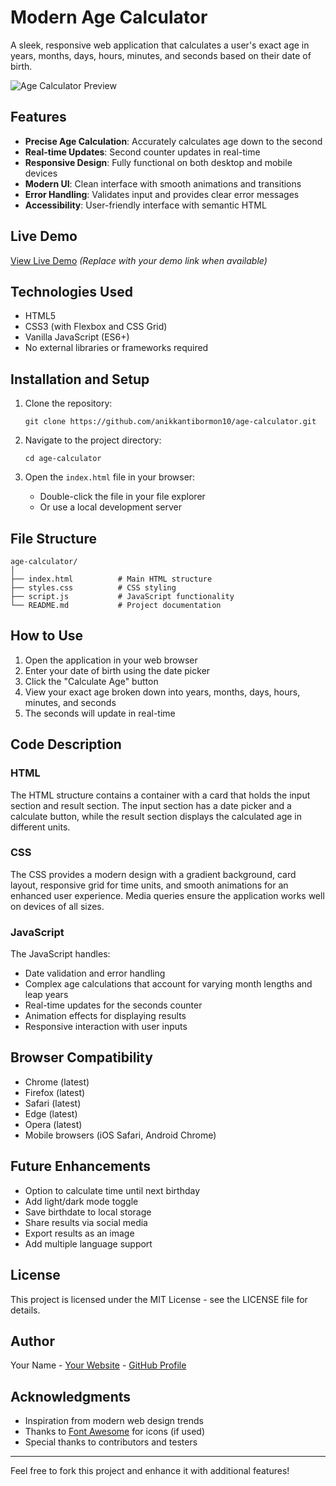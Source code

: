# Modern Age Calculator

A sleek, responsive web application that calculates a user's exact age in years, months, days, hours, minutes, and seconds based on their date of birth.

![Age Calculator Preview](https://anikkantibormon10.github.io/Age-calculator/)

## Features

- **Precise Age Calculation**: Accurately calculates age down to the second
- **Real-time Updates**: Second counter updates in real-time
- **Responsive Design**: Fully functional on both desktop and mobile devices
- **Modern UI**: Clean interface with smooth animations and transitions
- **Error Handling**: Validates input and provides clear error messages
- **Accessibility**: User-friendly interface with semantic HTML

## Live Demo

[View Live Demo](https://anikkantibormon10.github.io/Age-calculator/) *(Replace with your demo link when available)*

## Technologies Used

- HTML5
- CSS3 (with Flexbox and CSS Grid)
- Vanilla JavaScript (ES6+)
- No external libraries or frameworks required

## Installation and Setup

1. Clone the repository:
   ```
   git clone https://github.com/anikkantibormon10/age-calculator.git
   ```

2. Navigate to the project directory:
   ```
   cd age-calculator
   ```

3. Open the `index.html` file in your browser:
   - Double-click the file in your file explorer
   - Or use a local development server

## File Structure

```
age-calculator/
│
├── index.html          # Main HTML structure
├── styles.css          # CSS styling
├── script.js           # JavaScript functionality
└── README.md           # Project documentation
```

## How to Use

1. Open the application in your web browser
2. Enter your date of birth using the date picker
3. Click the "Calculate Age" button
4. View your exact age broken down into years, months, days, hours, minutes, and seconds
5. The seconds will update in real-time

## Code Description

### HTML
The HTML structure contains a container with a card that holds the input section and result section. The input section has a date picker and a calculate button, while the result section displays the calculated age in different units.

### CSS
The CSS provides a modern design with a gradient background, card layout, responsive grid for time units, and smooth animations for an enhanced user experience. Media queries ensure the application works well on devices of all sizes.

### JavaScript
The JavaScript handles:
- Date validation and error handling
- Complex age calculations that account for varying month lengths and leap years
- Real-time updates for the seconds counter
- Animation effects for displaying results
- Responsive interaction with user inputs

## Browser Compatibility

- Chrome (latest)
- Firefox (latest)
- Safari (latest)
- Edge (latest)
- Opera (latest)
- Mobile browsers (iOS Safari, Android Chrome)

## Future Enhancements

- Option to calculate time until next birthday
- Add light/dark mode toggle
- Save birthdate to local storage
- Share results via social media
- Export results as an image
- Add multiple language support

## License

This project is licensed under the MIT License - see the LICENSE file for details.

## Author

Your Name - [Your Website](https://yourwebsite.com) - [GitHub Profile](https://github.com/yourusername)

## Acknowledgments

- Inspiration from modern web design trends
- Thanks to [Font Awesome](https://fontawesome.com) for icons (if used)
- Special thanks to contributors and testers

---

Feel free to fork this project and enhance it with additional features!
